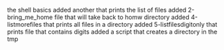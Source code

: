 the shell basics
added another that prints the list of files
added  2-bring_me_home file that will take back to homw directory
added 4-listmorefiles that prints all files in a directory
added 5-listfilesdigitonly that prints file that contains digits
added a script that creates a directory in the tmp

